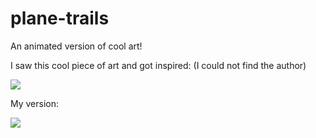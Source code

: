 # plane-trails
An animated version of cool art!

I saw this cool piece of art and got inspired:
(I could not find the author)

![](main/wallpaper.jpg)  

My version:

![](main/planes_preview.gif)
